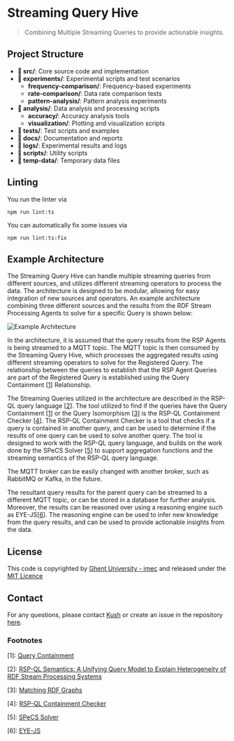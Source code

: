 # Streaming Query Hive

> Combining Multiple Streaming Queries to provide actionable insights. 

## Project Structure

- **📁 src/**: Core source code and implementation
- **📁 experiments/**: Experimental scripts and test scenarios
  - **frequency-comparison/**: Frequency-based experiments
  - **rate-comparison/**: Data rate comparison tests
  - **pattern-analysis/**: Pattern analysis experiments
- **📁 analysis/**: Data analysis and processing scripts
  - **accuracy/**: Accuracy analysis tools
  - **visualization/**: Plotting and visualization scripts
- **📁 tests/**: Test scripts and examples
- **📁 docs/**: Documentation and reports
- **📁 logs/**: Experimental results and logs
- **📁 scripts/**: Utility scripts
- **📁 temp-data/**: Temporary data files

## Linting

You run the linter via 
```shell
npm run lint:ts
```

You can automatically fix some issues via
```shell
npm run lint:ts:fix
```

## Example Architecture

The Streaming Query Hive can handle multiple streaming queries from different sources, and utilizes different streaming operators to process the data. The architecture is designed to be modular, allowing for easy integration of new sources and operators. An example architecture combining three different sources and the results from the RDF Stream Processing Agents to solve for a specific Query is shown below:

![Example Architecture](./images/Updated%20Architecture%20-Streaming%20Query%20Hive.png)


In the architecture, it is assumed that the query results from the RSP Agents is being streamed to a MQTT topic. The MQTT topic is then consumed by the Streaming Query Hive, which processes the aggregated results using different streaming operators to solve for the Registered Query. The relationship between the queries to establish that the RSP Agent Queries are part of the Registered Query is established using the Query Containment [[1](#footnote-1)] Relationship.

The Streaming Queries utilized in the architecture are described in the RSP-QL query language [[2](#footnote-2)]. The tool utilized to find if the queries have the Query Containment [[1](#footnote-1)] or the Query Isomorphism [[3](#footnote-3)] is the RSP-QL Containment Checker [[4](#footnote-4)]. The RSP-QL Containment Checker is a tool that checks if a query is contained in another query, and can be used to determine if the results of one query can be used to solve another query. The tool is designed to work with the RSP-QL query language, and builds on the work done by the SPeCS Solver [[5](#footnote-5)] to support aggregation functions and the streaming semantics of the RSP-QL query language.

The MQTT broker can be easily changed with another broker, such as RabbitMQ or Kafka, in the future. 

The resultant query results for the parent query can be streamed to a different MQTT topic, or can be stored in a database for further analysis. Moreover, the results can be reasoned over using a reasoning engine such as EYE-JS[[6](#footnote-6)]. The reasoning engine can be used to infer new knowledge from the query results, and can be used to provide actionable insights from the data.

## License

This code is copyrighted by [Ghent University - imec](https://www.ugent.be/ea/idlab/en) and released under the [MIT Licence](./LICENCE) 

## Contact

For any questions, please contact [Kush](mailto:kushbisen@proton.me) or create an issue in the repository [here](https://github.com/SolidLabResearch/streaming-query-hive/issues). 

### Footnotes

[1]: <a href="https://link.springer.com/referenceworkentry/10.1007/978-0-387-39940-9_1269"> Query Containment </a>

[2]: <a href="https://www.igi-global.com/article/rsp-ql-semantics/129761">RSP-QL Semantics: A Unifying Query Model to Explain Heterogeneity of RDF Stream Processing Systems </a>

[3]: <a href="https://link.springer.com/content/pdf/10.1007/3-540-48005-6_3.pdf"> Matching RDF Graphs </a>

[4]: <a href="https://github.com/SolidLabResearch/rspql-containment-checker"> RSP-QL Containment Checker </a>

[5]: <a href="https://github.com/mirkospasic/SpeCS"> SPeCS Solver </a>

[6]: <a href="https://github.com/eyereasoner/eye-js"> EYE-JS </a>